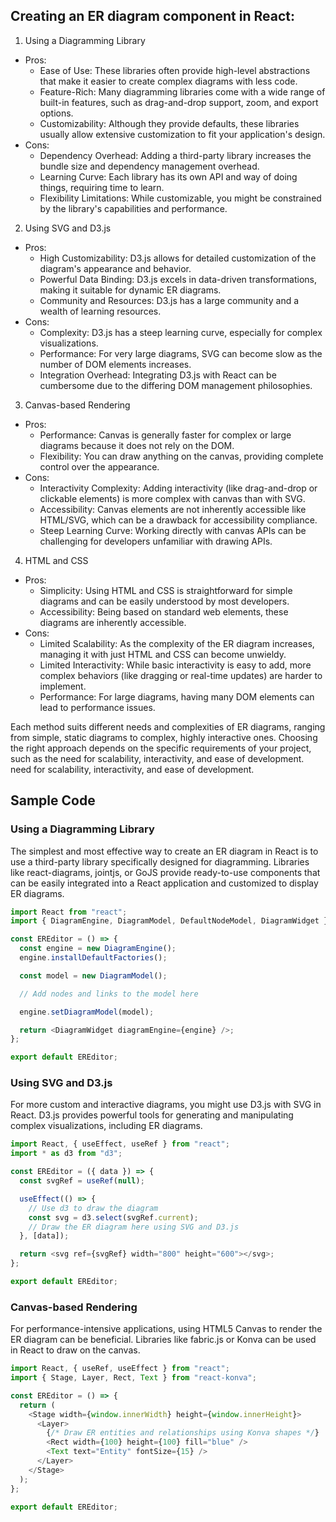 ## Creating an ER diagram component in React:

1. Using a Diagramming Library

- Pros:
  - Ease of Use: These libraries often provide high-level abstractions that make it easier to create complex diagrams with less code.
  - Feature-Rich: Many diagramming libraries come with a wide range of built-in features, such as drag-and-drop support, zoom, and export options.
  - Customizability: Although they provide defaults, these libraries usually allow extensive customization to fit your application's design.
- Cons:
  - Dependency Overhead: Adding a third-party library increases the bundle size and dependency management overhead.
  - Learning Curve: Each library has its own API and way of doing things, requiring time to learn.
  - Flexibility Limitations: While customizable, you might be constrained by the library's capabilities and performance.

2. Using SVG and D3.js

- Pros:
  - High Customizability: D3.js allows for detailed customization of the diagram's appearance and behavior.
  - Powerful Data Binding: D3.js excels in data-driven transformations, making it suitable for dynamic ER diagrams.
  - Community and Resources: D3.js has a large community and a wealth of learning resources.
- Cons:
  - Complexity: D3.js has a steep learning curve, especially for complex visualizations.
  - Performance: For very large diagrams, SVG can become slow as the number of DOM elements increases.
  - Integration Overhead: Integrating D3.js with React can be cumbersome due to the differing DOM management philosophies.

3. Canvas-based Rendering

- Pros:
  - Performance: Canvas is generally faster for complex or large diagrams because it does not rely on the DOM.
  - Flexibility: You can draw anything on the canvas, providing complete control over the appearance.
- Cons:
  - Interactivity Complexity: Adding interactivity (like drag-and-drop or clickable elements) is more complex with canvas than with SVG.
  - Accessibility: Canvas elements are not inherently accessible like HTML/SVG, which can be a drawback for accessibility compliance.
  - Steep Learning Curve: Working directly with canvas APIs can be challenging for developers unfamiliar with drawing APIs.

4. HTML and CSS

- Pros:
  - Simplicity: Using HTML and CSS is straightforward for simple diagrams and can be easily understood by most developers.
  - Accessibility: Being based on standard web elements, these diagrams are inherently accessible.
- Cons:
  - Limited Scalability: As the complexity of the ER diagram increases, managing it with just HTML and CSS can become unwieldy.
  - Limited Interactivity: While basic interactivity is easy to add, more complex behaviors (like dragging or real-time updates) are harder to implement.
  - Performance: For large diagrams, having many DOM elements can lead to performance issues.

Each method suits different needs and complexities of ER diagrams, ranging from simple, static diagrams to complex, highly interactive ones. Choosing the right approach depends on the specific requirements of your project, such as the need for scalability, interactivity, and ease of development. need for scalability, interactivity, and ease of development.

## Sample Code

### Using a Diagramming Library

The simplest and most effective way to create an ER diagram in React is to use a third-party library specifically designed for diagramming. Libraries like react-diagrams, jointjs, or GoJS provide ready-to-use components that can be easily integrated into a React application and customized to display ER diagrams.

```javascript
import React from "react";
import { DiagramEngine, DiagramModel, DefaultNodeModel, DiagramWidget } from "storm-react-diagrams";

const EREditor = () => {
  const engine = new DiagramEngine();
  engine.installDefaultFactories();

  const model = new DiagramModel();

  // Add nodes and links to the model here

  engine.setDiagramModel(model);

  return <DiagramWidget diagramEngine={engine} />;
};

export default EREditor;
```

### Using SVG and D3.js

For more custom and interactive diagrams, you might use D3.js with SVG in React. D3.js provides powerful tools for generating and manipulating complex visualizations, including ER diagrams.

```javascript
import React, { useEffect, useRef } from "react";
import * as d3 from "d3";

const EREditor = ({ data }) => {
  const svgRef = useRef(null);

  useEffect(() => {
    // Use d3 to draw the diagram
    const svg = d3.select(svgRef.current);
    // Draw the ER diagram here using SVG and D3.js
  }, [data]);

  return <svg ref={svgRef} width="800" height="600"></svg>;
};

export default EREditor;
```

### Canvas-based Rendering

For performance-intensive applications, using HTML5 Canvas to render the ER diagram can be beneficial. Libraries like fabric.js or Konva can be used in React to draw on the canvas.

```javascript
import React, { useRef, useEffect } from "react";
import { Stage, Layer, Rect, Text } from "react-konva";

const EREditor = () => {
  return (
    <Stage width={window.innerWidth} height={window.innerHeight}>
      <Layer>
        {/* Draw ER entities and relationships using Konva shapes */}
        <Rect width={100} height={100} fill="blue" />
        <Text text="Entity" fontSize={15} />
      </Layer>
    </Stage>
  );
};

export default EREditor;
```
